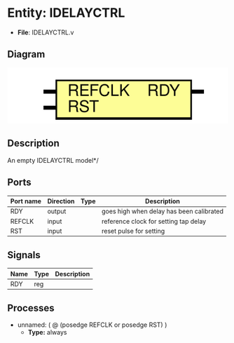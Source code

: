 # Entity: IDELAYCTRL

- **File**: IDELAYCTRL.v
## Diagram

![Diagram](IDELAYCTRL.svg "Diagram")
## Description

An empty IDELAYCTRL model*/

## Ports

| Port name | Direction | Type | Description                              |
| --------- | --------- | ---- | ---------------------------------------- |
| RDY       | output    |      | goes high when delay has been calibrated |
| REFCLK    | input     |      | reference clock for setting tap delay    |
| RST       | input     |      | reset pulse for setting                  |
## Signals

| Name | Type | Description |
| ---- | ---- | ----------- |
| RDY  | reg  |             |
## Processes
- unnamed: ( @ (posedge REFCLK or posedge RST) )
  - **Type:** always
